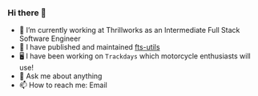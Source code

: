 ### Hi there 👋

- 🔭 I’m currently working at Thrillworks as an Intermediate Full Stack Software Engineer
- 🌱 I have published and maintained [fts-utils](https://www.npmjs.com/package/fts-utils)
- 🖥 I have been working on `Trackdays` which motorcycle enthusiasts will use!
- 💬 Ask me about anything
- 📫 How to reach me: Email 
